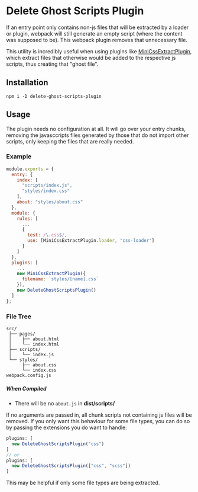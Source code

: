# Delete Ghost Scripts Plugin
If an entry point only contains non-js files that will be extracted by a loader or plugin, webpack will still generate an empty script (where the content was supposed to be). This webpack plugin removes that unnecessary file.

This utility is incredibly useful when using plugins like [MiniCssExtractPlugin](https://github.com/webpack-contrib/mini-css-extract-plugin), which extract files that otherwise would be added to the respective js scripts, thus creating that "ghost file".

## Installation
```
npm i -D delete-ghost-scripts-plugin
```

## Usage

The plugin needs no configuration at all. It will go over your entry chunks, removing the javasccripts files generated by those that do not import other scripts, only keeping the files that are really needed.

### Example
```js
module.exports = {
  entry: {
    index: [
      "scripts/index.js",
      "styles/index.css"
    ],
    about: "styles/about.css"
  },
  module: {
    rules: [
      ...
      {
        test: /\.css$/,
        use: [MiniCssExtractPlugin.loader, "css-loader"]
      }
    ]
  },
  plugins: [
    ...
    new MiniCssExtractPlugin({
      filename: `styles/[name].css`
    }),
    new DeleteGhostScriptsPlugin()
  ]
};
```

### File Tree
```
src/
 ├── pages/
 │    ├── about.html
 │    └── index.html
 ├── scripts/
 │    └── index.js
 └── styles/
      ├── about.css
      └── index.css
webpack.config.js
```

##### When Compiled
- There will be no `about.js` in **dist/scripts/**

If no arguments are passed in, all chunk scripts not containing js files will be removed. If you only want this behaviour for some file types, you can do so by passing the extensions you do want to handle:

```js
plugins: [
  new DeleteGhostScriptsPlugin("css")
]
// or
plugins: [
  new DeleteGhostScriptsPlugin(["css", "scss"])
]
```

This may be helpful if only some file types are being extracted.
